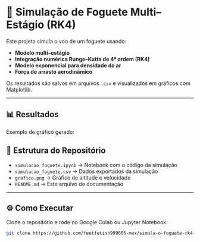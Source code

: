 # 🚀 Simulação de Foguete Multi–Estágio (RK4)

Este projeto simula o voo de um foguete usando:
- **Modelo multi–estágio**
- **Integração numérica Runge–Kutta de 4ª ordem (RK4)**
- **Modelo exponencial para densidade do ar**
- **Força de arrasto aerodinâmico**

Os resultados são salvos em arquivos `.csv` e visualizados em gráficos com Matplotlib.

---

## 📊 Resultados
Exemplo de gráfico gerado:



## 📂 Estrutura do Repositório
- `simulacao_foguete.ipynb` → Notebook com o código da simulação  
- `simulacao_foguete.csv` → Dados exportados da simulação  
- `grafico.png` → Gráfico de altitude e velocidade  
- `README.md` → Este arquivo de documentação  

---

## ⚙️ Como Executar
Clone o repositório e rode no Google Colab ou Jupyter Notebook:

```bash
git clone https://github.com/feetfetish999666-max/simula-o-foguete-rk4-.git
